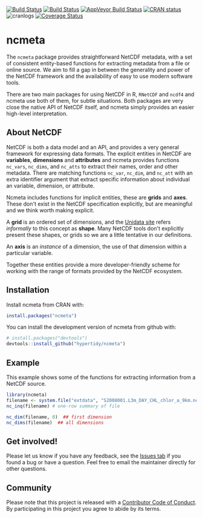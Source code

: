 
[![Build Status](http://badges.herokuapp.com/travis/hypertidy/ncmeta?branch=master&env=BUILD_NAME=trusty_release&label=ubuntu)](https://travis-ci.org/hypertidy/ncmeta) [![Build Status](http://badges.herokuapp.com/travis/hypertidy/ncmeta?branch=master&env=BUILD_NAME=osx_release&label=osx)](https://travis-ci.org/hypertidy/ncmeta) [![AppVeyor Build Status](https://ci.appveyor.com/api/projects/status/github/hypertidy/ncmeta?branch=master&svg=true)](https://ci.appveyor.com/project/mdsumner/ncmeta) [![CRAN status](http://www.r-pkg.org/badges/version/ncmeta)](https://cran.r-project.org/package=ncmeta) ![cranlogs](http://cranlogs.r-pkg.org./badges/ncmeta) [![Coverage Status](https://img.shields.io/codecov/c/github/hypertidy/ncmeta/master.svg)](https://codecov.io/github/hypertidy/ncmeta?branch=master)

<!-- README.md is generated from README.Rmd. Please edit that file -->
ncmeta
======

The `ncmeta` package provides straightforward NetCDF metadata, with a set of consistent entity-based functions for extracting metadata from a file or online source. We aim to fill a gap in between the generality and power of the NetCDF framework and the availability of easy to use modern software tools.

There are two main packages for using NetCDF in R, `RNetCDF` and `ncdf4` and ncmeta use both of them, for subtle situations. Both packages are very close the native API of NetCDF itself, and ncmeta simply provides an easier high-level interpretation.

About NetCDF
------------

NetCDF is both a data model and an API, and provides a very general framework for expressing data formats. The explicit entities in NetCDF are **variables**, **dimensions** and **attributes** and ncmeta provides functions `nc_vars`, `nc_dims`, and `nc_atts` to extract their names, order and other metadata. There are matching functions `nc_var`, `nc_dim`, and `nc_att` with an extra identifier argument that extract specific information about individual an variable, dimension, or attribute.

Ncmeta includes functions for implicit entities, these are **grids** and **axes**. These don't exist in the NetCDF specification explicitly, but are meaningful and we think worth making explicit.

A **grid** is an ordered set of dimensions, and the [Unidata site](https://www.unidata.ucar.edu/software/netcdf/netcdf/The-NetCDF-Data-Model.html#The-NetCDF-Data-Model) refers *informally* to this concept as **shape**. Many NetCDF tools don't explicitly present these shapes, or grids so we are a little tentative in our definitions.

An **axis** is an *instance* of a dimension, the use of that dimension within a particular variable.

Together these entities provide a more developer-friendly scheme for working with the range of formats provided by the NetCDF ecosystem.

Installation
------------

Install ncmeta from CRAN with:

``` r
install.packages("ncmeta")
```

You can install the development version of ncmeta from github with:

``` r
# install.packages("devtools")
devtools::install_github("hypertidy/ncmeta")
```

Example
-------

This example shows some of the functions for extracting information from a NetCDF source.

``` r
library(ncmeta)
filename <- system.file("extdata", "S2008001.L3m_DAY_CHL_chlor_a_9km.nc", package = "ncmeta")
nc_inq(filename) # one-row summary of file

nc_dim(filename, 0)  ## first dimension
nc_dims(filename)  ## all dimensions
```

Get involved!
-------------

Please let us know if you have any feedback, see the [Issues tab](https://github.com/hypertidy/ncmeta) if you found a bug or have a question. Feel free to email the maintainer directly for other questions.

Community
---------

Please note that this project is released with a [Contributor Code of Conduct](CODE_OF_CONDUCT.md). By participating in this project you agree to abide by its terms.
